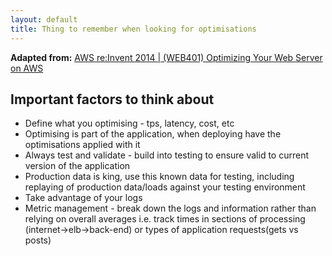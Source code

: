 ```yaml
---
layout: default
title: Thing to remember when looking for optimisations
---
```


**Adapted from:** [AWS re:Invent 2014 | (WEB401) Optimizing Your Web Server on AWS](https://www.youtube.com/watch?v=ZfY0kwYiBRY)

## Important factors to think about

* Define what you optimising - tps, latency, cost, etc
* Optimising is part of the application, when deploying have the optimisations applied with it
* Always test and validate - build into testing to ensure valid to current version of the application
* Production data is king, use this known data for testing, including replaying of production data/loads against your testing environment
* Take advantage of your logs
* Metric management - break down the logs and information rather than relying on overall averages i.e. track times in sections of processing (internet->elb->back-end) or types of application requests(gets vs posts)

